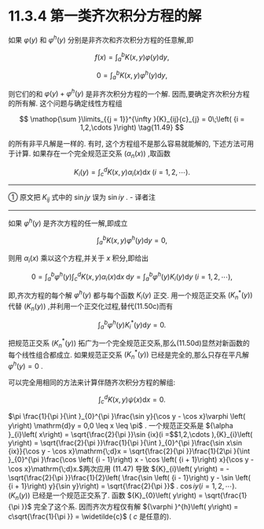 # 11.3.4 第一类齐次积分方程的解

如果 $\varphi \left( y\right)$ 和 ${\varphi }^{h}\left( y\right)$ 分别是非齐次和齐次积分方程的任意解,即

$$
f\left( x\right)  = {\int }_{a}^{b}K\left( {x, y}\right) \varphi \left( y\right) \mathrm{d}y, \tag{11.48a}
$$

$$
0 = {\int }_{a}^{b}K\left( {x, y}\right) {\varphi }^{h}\left( y\right) \mathrm{d}y, \tag{11.48b}
$$

则它们的和 $\varphi \left( y\right)  + {\varphi }^{h}\left( y\right)$ 是非齐次积分方程的一个解. 因而,要确定齐次积分方程的所有解. 这个问题与确定线性方程组

$$
\mathop{\sum }\limits_{{j = 1}}^{\infty }{K}_{ij}{c}_{j} = 0\;\left( {i = 1,2,\cdots }\right)  \tag{11.49}
$$

的所有非平凡解是一样的. 有时, 这个方程组不是那么容易就能解的, 下述方法可用于计算. 如果存在一个完全规范正交系 $\left( {{\alpha }_{n}\left( x\right) }\right)$ ,取函数

$$
{K}_{i}\left( y\right)  = {\int }_{c}^{d}K\left( {x, y}\right) {\alpha }_{i}\left( x\right) \mathrm{d}x\;\left( {i = 1,2,\cdots }\right) . \tag{11.50a}
$$

---

① 原文把 ${K}_{ij}$ 式中的 $\sin {jy}$ 误为 $\sin {iy}$ . - 译者注

---

如果 ${\varphi }^{h}\left( y\right)$ 是齐次方程的任一解,即成立

$$
{\int }_{a}^{b}K\left( {x, y}\right) {\varphi }^{h}\left( y\right) \mathrm{d}y = 0, \tag{11.50b}
$$

则用 ${\alpha }_{i}\left( x\right)$ 乘以这个方程,并关于 $x$ 积分,即给出

$$
0 = {\int }_{a}^{b}{\varphi }^{h}\left( y\right) {\int }_{c}^{d}K\left( {x, y}\right) {\alpha }_{i}\left( x\right) \mathrm{d}x\mathrm{\;d}y = {\int }_{a}^{b}{\varphi }^{h}\left( y\right) {K}_{i}\left( y\right) \mathrm{d}y\;\left( {i = 1,2,\cdots }\right) , \tag{11.50c}
$$

即,齐次方程的每个解 ${\varphi }^{h}\left( y\right)$ 都与每个函数 ${K}_{i}\left( y\right)$ 正交. 用一个规范正交系 $\left( {{K}_{n}^{ * }\left( y\right) }\right)$ 代替 $\left( {{K}_{n}\left( y\right) }\right)$ ,并利用一个正交化过程,替代(11.50c)而有

$$
{\int }_{a}^{b}{\varphi }^{h}\left( y\right) {K}_{i}^{ * }\left( y\right) \mathrm{d}y = 0. \tag{11.50d}
$$

把规范正交系 $\left( {{K}_{n}^{ * }\left( y\right) }\right)$ 拓广为一个完全规范正交系,那么(11.50d)显然对新函数的每个线性组合都成立. 如果规范正交系 $\left( {{K}_{n}^{ * }\left( y\right) }\right)$ 已经是完全的,那么只存在平凡解 ${\varphi }^{h}\left( y\right)  = 0$ .

可以完全用相同的方法来计算伴随齐次积分方程的解组:

$$
{\int }_{c}^{d}K\left( {x, y}\right) \psi \left( x\right) \mathrm{d}x = 0. \tag{11.50e}
$$

$\pi \frac{1}{\pi }{\int }_{0}^{\pi }\frac{\sin y}{\cos y - \cos x}\varphi \left( y\right) \mathrm{d}y = 0,0 \leq  x \leq  \pi$ . 一个规范正交系是 ${\alpha }_{i}\left( x\right)  = \sqrt{\frac{2}{\pi }}\sin {ix}(i =$$1,2,\cdots ),{K}_{i}\left( y\right)  = \sqrt{\frac{2}{\pi }}\frac{1}{\pi }{\int }_{0}^{\pi }\frac{\sin x\sin {ix}}{\cos y - \cos x}\mathrm{\;d}x = \sqrt{\frac{2}{\pi }}\frac{1}{2\pi }{\int }_{0}^{\pi }\frac{\cos \left( {i - 1}\right) x - \cos \left( {i + 1}\right) x}{\cos y - \cos x}\mathrm{\;d}x.$两次应用 (11.47) 导致 ${K}_{i}\left( y\right)  =  - \sqrt{\frac{2}{\pi }}\frac{1}{2}\left( \frac{\sin \left( {i - 1}\right) y - \sin \left( {i + 1}\right) y}{\sin y}\right)  = \sqrt{\frac{2}{\pi }}$ . $\cos {iy}\left( {i = 1,2,\cdots }\right) .\left( {{K}_{n}\left( y\right) }\right)$ 已经是一个规范正交系了. 函数 ${K}_{0}\left( y\right)  = \sqrt{\frac{1}{\pi }}$ 完全了这个系. 因而齐次方程仅有解 ${\varphi }^{h}\left( y\right)  = c\sqrt{\frac{1}{\pi }} = \widetilde{c}$ ( $c$ 是任意的).
